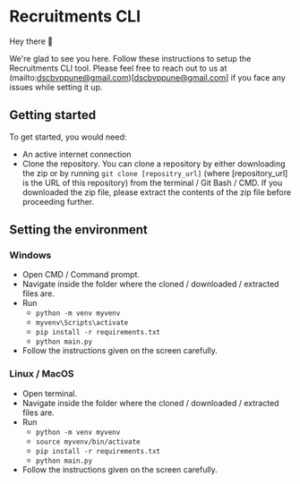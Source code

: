 # Recruitments CLI

Hey there 👋

We're glad to see you here. Follow these instructions to setup the Recruitments CLI tool. Please feel free to reach out to us at (mailto:dscbvppune@gmail.com)[dscbvppune@gmail.com] if you face any issues while setting it up.

## Getting started
To get started, you would need:
- An active internet connection
- Clone the repository. You can clone a repository by either downloading the zip or by running ```git clone [repositry_url]``` (where [repository_url] is the URL of this repository) from the terminal / Git Bash / CMD. If you downloaded the zip file, please extract the contents of the zip file before proceeding further.

## Setting the environment

### Windows

- Open CMD / Command prompt.
- Navigate inside the folder where the cloned / downloaded / extracted files are.
- Run
	- ```python -m venv myvenv```
	- ```myvenv\Scripts\activate```
	- ```pip install -r requirements.txt```
	- ```python main.py```
- Follow the instructions given on the screen carefully.

### Linux / MacOS

- Open terminal.
- Navigate inside the folder where the cloned / downloaded / extracted files are.
- Run
	- ```python -m venv myvenv```
	- ```source myvenv/bin/activate```
	- ```pip install -r requirements.txt```
	- ```python main.py```
- Follow the instructions given on the screen carefully.
